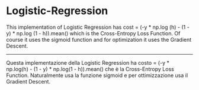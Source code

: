 # Logistic-Regression

This implementation of Logistic Regression has cost = (-y * np.log (h) - (1 - y) * np.log (1 - h)).mean() which is the Cross-Entropy Loss Function.
Of course it uses the sigmoid function and for optimization it uses the Gradient Descent.

----

Questa implementazione della Logistic Regression ha costo = (-y * np.log(h) - (1 - y) * np.log(1 - h)).mean() che è la Cross-Entropy Loss Function.
Naturalmente usa la funzione sigmoid e per ottimizzazione usa il Gradient Descent.
